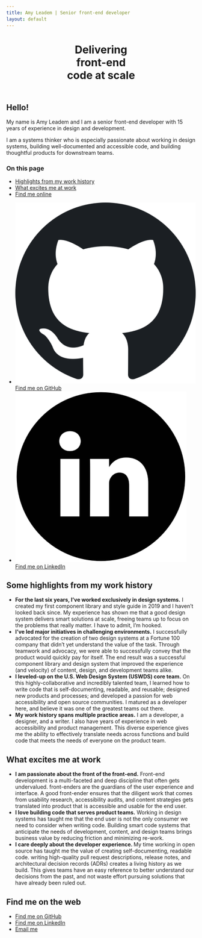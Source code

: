 ```yaml
---
title: Amy Leadem | Senior front-end developer
layout: default
---
```

<div id="intro-screen">
  <div class="grid-column">
    <header aria-labelledby="title">
      <h1 class="font-size-3xl" id="title">Delivering <br/>front-end<br/> code at scale</h1>
    </header>
  </div>
  <div class="grid-column">
    <div>
      <section aria-label="personal summary">
        <h2>Hello!</h2>
        <p>My name is Amy Leadem and I am a senior front-end developer with 15 years of experience in design and development.</p>
        <p>I am a systems thinker who is especially passionate about working in design systems, building well-documented and accessible code, and building thoughtful products for downstream teams.</p>
      </section>
      <nav aria-labelledby="in-page-nav">
        <h3 id="in-page-nav">On this page</h3>
        <ul>
          <li><a href="#highlights">Highlights from my work history</a></li>
          <li><a href="#excited">What excites me at work</a></li>
          <li><a href="#find-me">Find me online</a></li>
        </ul>
      </nav>
    </div>
    <section aria-label="find me on the web">
      <ul>
        <li>
          <a href="https://github.com/amyleadem">
            <img src="./assets/img/logo-github.svg" alt="">
            Find me on GitHub
          </a>
        </li>
        <li>
          <a href="https://www.linkedin.com/in/amyleadem/">
            <img src="./assets/img/logo-linkedin.png" alt="">
            Find me on LinkedIn
          </a>
        </li>
      </ul>
    </section>
  </div>
</div>

<section id="work-highlights" aria-labelledby="highlights">
  <div class="background-offset"></div>
  <h2 id="highlights">Some highlights from my work history</h2>
  <div class="list-wrapper">
    <div class="background-offset"></div>
    <ul>
      <li>
        <strong>For the last six years, I’ve worked exclusively in design systems.</strong> I created my first component library and style guide in 2019 and I haven’t looked back since. My experience has shown me that a good design system delivers smart solutions at scale, freeing teams up to focus on the problems that really matter. I have to admit, I’m hooked.
      </li>
      <li>
        <strong>I’ve led major initiatives in challenging environments.</strong> I successfully advocated for the creation of two design systems at a Fortune 100 company that didn’t yet understand the value of the task. Through teamwork and advocacy, we were able to successfully convey that the product would quickly pay for itself. The end result was a successful component library and design system that improved the experience (and velocity) of content, design, and development teams alike.
      </li>
      <li>
        <strong>I leveled-up on the U.S. Web Design System (USWDS) core team.</strong> On this highly-collaborative and incredibly talented team, I learned how to write code that is self-documenting, readable, and reusable; designed new products and processes; and developed a passion for web accessibility and open source communities. I matured as a developer here, and believe it was one of the greatest teams out there.
      </li>
      <li>
       <strong>My work history spans multiple practice areas.</strong> I am a developer, a designer, and a writer. I also have years of experience in web accessibility and product management. This diverse experience gives me the ability to effectively translate needs across functions and build code that meets the needs of everyone on the product team.
      </li>
    </ul>
  </div>
  <div class="background-offset"></div>
</section>

<section class="readme" id="work-excite" aria-labelledby="excited">
  <h2 id="excited">What excites me at work</h2>
  <div class="background-offset"></div>
  <div class="list-wrapper">
    <ul>
      <li>
        <strong>I am passionate about the front of the front-end.</strong> Front-end development is a multi-faceted and deep discipline that often gets undervalued.  front-enders are the guardians of the user experience and interface. A good front-ender ensures that the diligent work that comes from usability research, accessibility audits, and content strategies gets translated into product that is accessible and usable for the end user.
      </li>
      <li>
        <strong>I love building code that serves product teams.</strong> Working in design systems has taught me that the end user is not the only consumer we need to consider when writing code. Building smart code systems that anticipate the needs of development, content, and design teams brings business value by reducing friction and minimizing re-work.
      </li>
      <li>
        <strong>I care deeply about the developer experience. </strong> My time working in open source has taught me the value of creating self-documenting, readable code. writing high-quality pull request descriptions, release notes, and architectural decision records (ADRs) creates a living history as we build. This gives teams have an easy reference to better understand our decisions from the past, and not waste effort pursuing solutions that have already been ruled out.
      </li>
    </ul>
    <div class="background-offset"></div>
  </div>
  <div class="background-offset"></div>
</section>

<footer id="contact" aria-labelledby="find-me">
  <h2 id="find-me">Find me on the web</h2>
  <ul>
    <li><a href="https://github.com/amyleadem">Find me on GitHub</a></li>
    <li><a href="http://www.linkedin.com/in/amyleadem">Find me on LinkedIn</a></li>
    <li><a href="mailto:amyleadem@gmail.com">Email me</a></li>
  </ul>
</footer>
